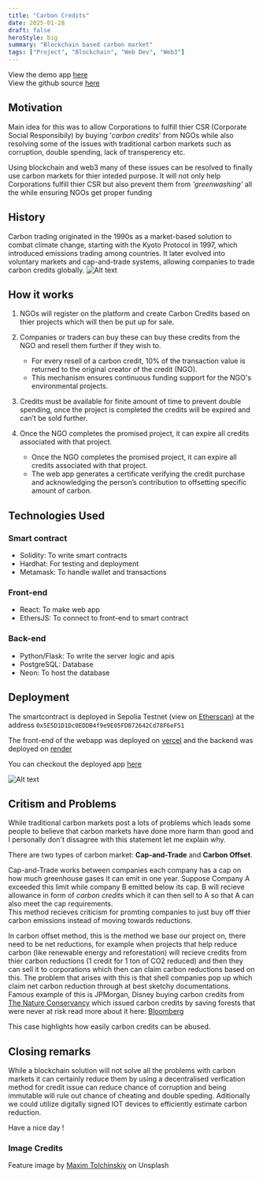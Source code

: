 ```yaml
---
title: "Carbon Credits"
date: 2025-01-28
draft: false
heroStyle: big
summary: "Blockchain based carbon market"
tags: ["Project", "Blockchain", "Web Dev", "Web3"]
---
```

View the demo app [here](https://carbon-credit-sepolia.vercel.app/home)<br>
View the github source [here](https://github.com/devansh-srv/Carbon-Credit)

## Motivation

Main idea for this was to allow Corporations to fulfill thier CSR (Corporate Social Responsibily) by buying '*carbon credits*' from NGOs while also resolving some of the issues with traditional carbon markets such as corruption, double spending, lack of transperency etc. 

Using blockchain and web3 many of these issues can be resolved to finally use carbon markets for thier inteded purpose. It will not only help Corporations fulfill thier CSR but also prevent them from *'greenwashing'* all the while ensuring NGOs get proper funding

## History
Carbon trading originated in the 1990s as a market-based solution to combat climate change, starting with the Kyoto Protocol in 1997, which introduced emissions trading among countries. It later evolved into voluntary markets and cap-and-trade systems, allowing companies to trade carbon credits globally.
![Alt text](/projects/carbon_credits/International_Conference_Center_Kyoto.jpg "International Conference Center Kyoto")

## How it works
1. NGOs will register on the platform and create Carbon Credits based on thier projects which will then be put up for sale.
2. Companies or traders can buy these can buy these credits from the NGO and resell them further if they wish to.
   - For every resell of a carbon credit, 10% of the transaction value is returned to the original creator of the credit (NGO).
   - This mechanism ensures continuous funding support for the NGO's environmental projects.

3. Credits must be available for finite amount of time to prevent double spending, once the project is completed the credits will be expired and can’t be sold further.

4. Once the NGO completes the promised project, it can expire all credits associated with that project.
   - Once the NGO completes the promised project, it can expire all credits associated with that project.
   - The web app generates a certificate verifying the credit purchase and acknowledging the person’s contribution to offsetting specific amount of carbon.

## Technologies Used
### Smart contract
- Solidity: To write smart contracts
- Hardhat: For testing and deployment
- Metamask: To handle wallet and transactions

### Front-end
- React: To make web app
- EthersJS: To connect to front-end to smart contract

### Back-end
- Python/Flask: To write the server logic and apis
- PostgreSQL: Database
- Neon: To host the database

## Deployment
The smartcontract is deployed in Sepolia Testnet (view on [Etherscan](https://sepolia.etherscan.io/address/0x5E5D1D1Dc0EDDB4f9e9E05FD872642Cd78F6eF51)) at the address `0x5E5D1D1Dc0EDDB4f9e9E05FD872642Cd78F6eF51`

The front-end of the webapp was deployed on [vercel](https://www.vercel.com) and the backend was deployed on [render](https://www.render.com)

You can checkout the deployed app [here](https://carbon-credit-sepolia.vercel.app/home)

![Alt text](/projects/carbon_credits/deployed.png "[Deployed App](https://carbon-credit-sepolia.vercel.app/home)")


## Critism and Problems
While traditional carbon markets post a lots of problems which leads some people to believe that carbon markets have done more harm than good and I personally don't dissagree with this statement let me explain why.

There are two types of carbon market: **Cap-and-Trade** and **Carbon Offset**.

Cap-and-Trade works between companies each company has a cap on how much greenhouse gases it can emit in one year. Suppose Company A exceeded this limit while company B emitted below its cap. B will recieve allowance in form of *carbon credits* which it can then sell to A so that A can also meet the cap requirements.<br>This method recieves criticism for promting companies to just buy off thier carbon emissions instead of moving towards reductions.

In carbon offset method, this is the method we base our project on, there need to be net reductions, for example when projects that help reduce carbon (like renewable energy and reforestation) will recieve credits from thier carbon reductions (1 credit for 1 ton of CO2 reduced) and then they can sell it to corporations which then can claim carbon reductions based on this. The problem that arises with this is that shell companies pop up which claim  net carbon reduction through at best sketchy documentations. Famous example of this is JPMorgan, Disney buying carbon credits from [The Nature Conservancy](https://www.nature.org/en-us/) which issued carbon credits by saving forests that were never at risk read more about it here: [Bloomberg](https://www.bloomberg.com/features/2020-nature-conservancy-carbon-offsets-trees/)

This case highlights how easily carbon credits can be abused.

## Closing remarks
While a blockchain solution will not solve all the problems with carbon markets it can certainly reduce them by using a decentralised verfication method for credit issue can reduce chance of corruption and being immutable will rule out chance of cheating and double speding. Aditionally we could utilize digitally signed IOT devices to efficiently estimate carbon reduction.

Have a nice day !

### Image Credits
Feature image by [Maxim Tolchinskiy](https://unsplash.com/@shaikhulud) on Unsplash